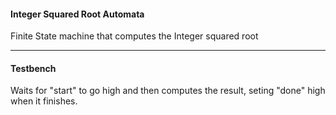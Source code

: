 #### Integer Squared Root Automata
Finite State machine that computes the Integer squared root

---

#### Testbench
Waits for "start" to go high and then computes the result, seting "done" high when it finishes. 
